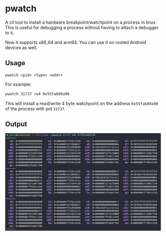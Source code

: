 # pwatch

A cli tool to install a hardware breakpoint/watchpoint on a process in linux. This is useful for debugging a process without having to attach a debugger to it.

Now it supports x86_64 and arm64. You can use it on rooted Android devices as well.

## Usage

```
pwatch <pid> <type> <addr>
```
For example:
```bash
pwatch 31737 rw4 0x55fa689a90
```
This will install a read/write 4 byte watchpoint on the address `0x55fa689a90` of the process with pid `31737`.

## Output

![output](img/output.png)